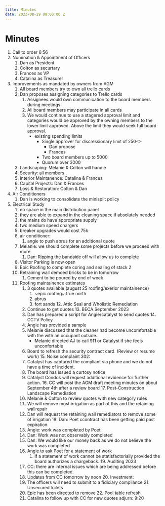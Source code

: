 ```yaml
---
title: Minutes
date: 2023-08-29 00:00:00 Z
---
```


# Minutes

1. Call to order 6:56
2. Nomination & Appointment of Officers
   1. Dan as President
   2. Colton as securtary
   3. Frances as VP
   4. Catalina as Treasurer
3. Improvements as mandated by owners from AGM
   1. All board members try to own all trello cards
   2. Dan proposes assigning categories to Trello cards
      1. Assignees would own communication to the board members during meetings
      2. All board members may participate in all cards
      3. We would continue to use a stagered approval limit and categories
         would be approved  by the owning members to the lower limit approved.
         Above the limit they would seek full board approval.
         * existing spending limits
           * Single approver for discressionary limit of 250<>
             * Dan propose
             * Frances
           * Two board members up to 5000
           * Quorum over 3000
   3. Landscaping: Melanie & Colton will handle
   4. Security: all members
   5. Interior Maintanence: Catalina & Frances
   6. Capital Projects: Dan & Frances
   7. Loss & Restoration: Colton & Dan
4. Air Conditioners
   1. Dan is working to consolidate the minisplit policy
5. Electrical Study
      1. no space in the main distribution panel
      2. they are able to expand in the cleaning space if absolutely needed
      3. the mains do have appropriate supply
      4. two medium speed chargers
      5. breaker upgrades would cost 75k
      6. air conditioner:
         1. angie to push abrus for an additional quote
      7. Melanie: we should complete some projects before we proceed with more.
         1. Dan: Ripping the bandaide off will allow us to complete
      8. Visitor Parking is now open
      9. Epic Roofing to complete coring and sealing of stack 2
      10. Retraining wall demoed bricks to be in tomorrow
          1. Cement to be poured by end of week
      11. Roofing maintainence estimates
          1. 3 quotes available (august 25 roofing/exerior maintainence)
              1. ~epic roofing~ true north
              2. abrus
              3. fort sands
       12. Attic Seal and Wholistic Remediation
           1.  Continue to get quotes
       13. BECA September 2023
           1.  Dan has prepared a script for Angie/catalyst to send quotes
       14. CCTV Policy
           1. Angie has provided a sample
           2. Melanie discussed that the cleaner had become uncomfortable with the
              with an occupant outside.
              * Melanie directed AJ to call 911 or Catalyst if she feels unconfortable
           3. Board to refresh the security contract card.  (Review or resume work)
       15. Noise complaint 302:
           1. Catalyst has captured the compliant via phone and we do not have
               a time of incident.
           2. The board has issued a curtosy notice
           3. Catalyst Condos will request additional evidence for further action.
       16. CC will post the AGM draft meeting minutes on about September 4th
           after a review   board
       17. Post-Construction Landscape Remediation
           1. Melanie & Colton to review quotes with new category rules
           2. We will remove most irrigation as part of this and the retaining wallrepair
           3. Dan will request the retaining wall remediators to remove some of irrigation
       18. Dan: Poet ccontract has been getting paid past expiration
           1.  Angie: work was completed by Poet
           2.  Dan: Work was not observably completed
           3.  Dan: We would like our money back as we do not believe the work was completed
           4. Angie to ask Poet for a statement of work
              1. if a statement of work cannot be statisfactorially provided
                 the board authorizes a chargeback.
       19. Auditing 2023
           1. CC: there are internal issues which are being addressed before
              this can be completed.
           2. Updates from CC tomorrow by noon
       20. Investment:
           1. The officers will need to submit to a fidiciary compliance
       21. Unsecured toilets
           1. Epic has been directed to remove
       22. Pool table refresh
           1. Catalina to follow up with CC for new quotes
adjurn: 9:20
